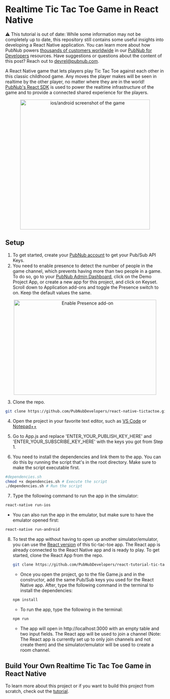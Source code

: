 # Realtime Tic Tac Toe Game in React Native 

⚠️ This tutorial is out of date: While some information may not be completely up to date, this repository still contains some useful insights into developing a React Native application. You can learn more about how PubNub powers [thousands of customers worldwide](https://www.pubnub.com/customers/) in our [PubNub for Developers](https://www.pubnub.com/developers/) resources. Have suggestions or questions about the content of this post? Reach out to devrel@pubnub.com.

A React Native game that lets players play Tic Tac Toe against each other in this classic childhood game. Any moves the player makes will be seen in realtime by the other player, no matter where they are in the world! [PubNub's React SDK](https://www.pubnub.com/docs/react-native-javascript/pubnub-javascript-sdk) is used to power the realtime infrastructure of the game and to provide a connected shared experience for the players. 

<p align="center">
  <img src="./media/android-ios-game.png " alt="ios/android screenshot of the game" width="410" height="410" />
</p>

## Setup
1) To get started, create your [PubNub account](https://admin.pubnub.com/#/register) to get your Pub/Sub API Keys.
2) You need to enable presence to detect the number of people in the game channel, which prevents having more than two people in a game. To do so, go to your [PubNub Admin Dashboard](https://admin.pubnub.com), click on the Demo Project App, or create a new app for this project, and click on Keyset. Scroll down to Application add-ons and toggle the Presence switch to on. Keep the default values the same.

<p align="center">
  <img src="./media/enable-presence.png" alt="Enable Presence add-on" width="450" height="300" />
</p>

3) Clone the repo.
```bash
git clone https://github.com/PubNubDevelopers/react-native-tictactoe.git
```
4) Open the project in your favorite text editor, such as [VS Code](https://code.visualstudio.com/download) or [Notepad++](https://notepad-plus-plus.org/download/)

5) Go to App.js and replace 'ENTER_YOUR_PUBLISH_KEY_HERE' and 'ENTER_YOUR_SUBSCRIBE_KEY_HERE' with the keys you got from Step 1.

6) You need to install the dependencies and link them to the app. You can do this by running the script that's in the root directory. Make sure to make the script executable first.
```bash
#dependencies.sh
chmod +x dependencies.sh # Execute the script
./dependencies.sh # Run the script
```

7) Type the following command to run the app in the simulator:
```bash
react-native run-ios
```
 - You can also run the app in the emulator, but make sure to have the emulator opened first:
 ```bash
react-native run-android
```

8) To test the app without having to open up another simulator/emulator, you can use the [React version](https://github.com/PubNubDevelopers/react-tutorial-tic-tac-toe.git) of this tic-tac-toe app. The React app is already connected to the React Native app and is ready to play. To get started, clone the React App from the repo.
    ```bash
    git clone https://github.com/PubNubDevelopers/react-tutorial-tic-tac-toe.git
    ```
    - Once you open the project, go to the file Game.js and in the constructor, add the same Pub/Sub keys you used for the React Native app. After, type the following command in the terminal to install the dependencies:
    ```bash
    npm install
    ```
    - To run the app, type the following in the terminal:
    ```bash
    npm run
    ```
    - The app will open in http://localhost:3000 with an empty table and two input fields. The React app will be used to join a channel (Note: The React app is currently set up to only join channels and not create them) and the simulator/emulator will be used to create a room channel.


## Build Your Own Realtime Tic Tac Toe Game in React Native

To learn more about this project or if you want to build this project from scratch, check out the [tutorial](https://www.pubnub.com/blog/multiplayer-mobile-tic-tac-toe-react-native-ios-android-part-one/).
